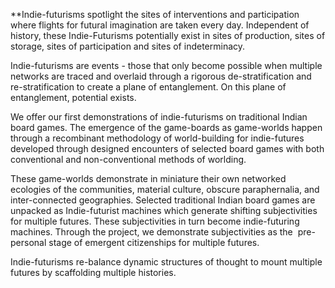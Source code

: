 **Indie-futurisms spotlight the sites of interventions and participation where flights for futural imagination are taken every day. Independent of history, these Indie-Futurisms potentially exist in sites of production, sites of storage, sites of participation and sites of indeterminacy. 

Indie-futurisms are events - those that only become possible when multiple networks are traced and overlaid through a rigorous de-stratification and re-stratification to create a plane of entanglement. On this plane of entanglement, potential exists.  

We offer our first demonstrations of indie-futurisms on traditional Indian board games. The emergence of the game-boards as game-worlds happen through a recombinant methodology of world-building for indie-futures developed through designed encounters of selected board games with both conventional and non-conventional methods of worlding.  

These game-worlds demonstrate in miniature their own networked ecologies of the communities, material culture, obscure paraphernalia, and inter-connected geographies. Selected traditional Indian board games are unpacked as Indie-futurist machines which generate shifting subjectivities for multiple futures. These subjectivities in turn become indie-futuring machines. Through the project, we demonstrate subjectivities as the  pre-personal stage of emergent citizenships for multiple futures. 

Indie-futurisms re-balance dynamic structures of thought to mount multiple futures by scaffolding multiple histories.